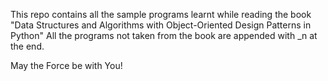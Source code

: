 This repo contains all the sample programs learnt while reading the book
"Data Structures and Algorithms with Object-Oriented Design Patterns in Python"
All the programs not taken from the book are appended with _n at the end.

May the Force be with You!
